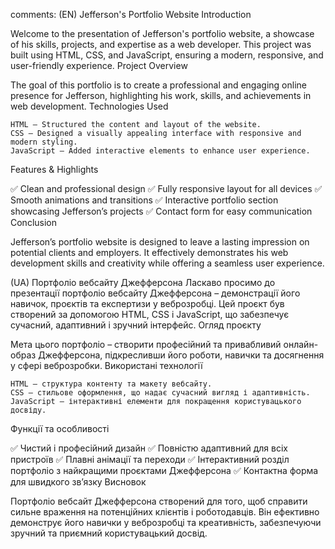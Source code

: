 comments: (EN)
Jefferson's Portfolio Website
Introduction

Welcome to the presentation of Jefferson's portfolio website, a showcase of his skills, projects, and expertise as a web developer. This project was built using HTML, CSS, and JavaScript, ensuring a modern, responsive, and user-friendly experience.
Project Overview

The goal of this portfolio is to create a professional and engaging online presence for Jefferson, highlighting his work, skills, and achievements in web development.
Technologies Used

    HTML – Structured the content and layout of the website.
    CSS – Designed a visually appealing interface with responsive and modern styling.
    JavaScript – Added interactive elements to enhance user experience.

Features & Highlights

✅ Clean and professional design
✅ Fully responsive layout for all devices
✅ Smooth animations and transitions
✅ Interactive portfolio section showcasing Jefferson’s projects
✅ Contact form for easy communication
Conclusion

Jefferson’s portfolio website is designed to leave a lasting impression on potential clients and employers. It effectively demonstrates his web development skills and creativity while offering a seamless user experience.

(UA)
Портфоліо вебсайту Джефферсона
Ласкаво просимо до презентації портфоліо вебсайту Джефферсона – демонстрації його навичок, проєктів та експертизи у веброзробці. Цей проєкт був створений за допомогою HTML, CSS і JavaScript, що забезпечує сучасний, адаптивний і зручний інтерфейс.
Огляд проєкту

Мета цього портфоліо – створити професійний та привабливий онлайн-образ Джефферсона, підкресливши його роботи, навички та досягнення у сфері веброзробки.
Використані технології

    HTML – структура контенту та макету вебсайту.
    CSS – стильове оформлення, що надає сучасний вигляд і адаптивність.
    JavaScript – інтерактивні елементи для покращення користувацького досвіду.

Функції та особливості

✅ Чистий і професійний дизайн
✅ Повністю адаптивний для всіх пристроїв
✅ Плавні анімації та переходи
✅ Інтерактивний розділ портфоліо з найкращими проєктами Джефферсона
✅ Контактна форма для швидкого зв’язку
Висновок

Портфоліо вебсайт Джефферсона створений для того, щоб справити сильне враження на потенційних клієнтів і роботодавців. Він ефективно демонструє його навички у веброзробці та креативність, забезпечуючи зручний та приємний користувацький досвід.

